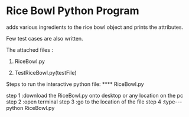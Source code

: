 # Rice Bowl Python Program

adds various ingredients to the rice bowl object and prints the attributes.

Few test cases are also written.

The attached files :

1. RiceBowl.py

2. TestRiceBowl.py(testFile)


Steps to run the interactive python file:
**** RiceBowl.py

step 1 :download the RiceBowl.py onto desktop or any location on the pc
step 2 :open terminal
step 3 :go to the location of the file
step 4 :type--- python RiceBowl.py




